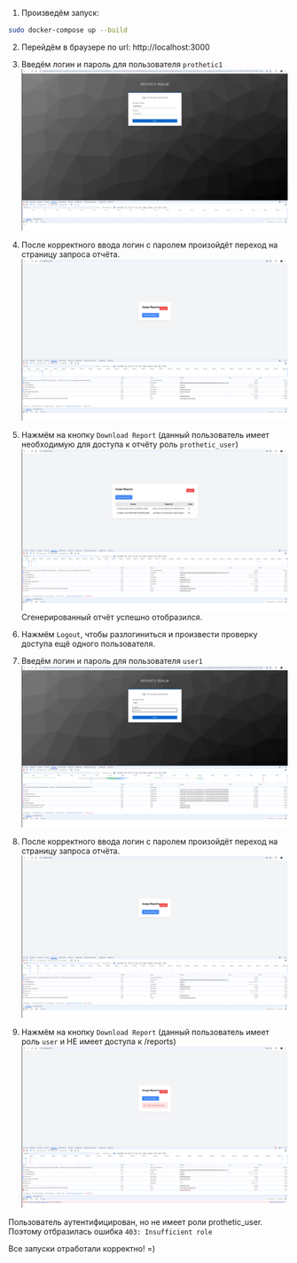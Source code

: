 1. Произведём запуск:
```bash
sudo docker-compose up --build
```

2. Перейдём в браузере по url:  http://localhost:3000

3. Введём логин и пароль для пользователя `prothetic1`
![](Screenshot_01.png)

4. После корректного ввода логин с паролем произойдёт переход на страницу запроса отчёта.
![](Screenshot_02.png)

5. Нажмём на кнопку `Download Report` (данный пользователь имеет необходимую для доступа к отчёту роль `prothetic_user`)
 ![](Screenshot_03.png)
 Сгенерированный отчёт успешно отобразился.
 
 6. Нажмём `Logout`, чтобы разлогиниться и произвести проверку доступа ещё одного пользователя.

 7.  Введём логин и пароль для пользователя `user1`
![](Screenshot_04.png)

8. После корректного ввода логин с паролем произойдёт переход на страницу запроса отчёта.
![](Screenshot_05.png)

9. Нажмём на кнопку `Download Report` (данный пользователь имеет роль `user` и НЕ имеет доступа к /reports)
![](Screenshot_06.png)

Пользователь аутентифицирован, но не имеет роли prothetic_user. Поэтому отбразилась ошибка `403: Insufficient role`

Все запуски отработали корректно! =)